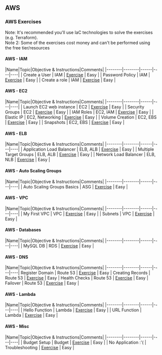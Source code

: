 ## AWS

### AWS Exercises

Note: It's recommended you'll use IaC technologies to solve the exercises (e.g. Terraform).<br>
Note 2: Some of the exercises cost money and can't be performed using the free tier/resources

#### AWS - IAM

|Name|Topic|Objective & Instructions|Comments|
|--------|--------|------|----|----|
| Create a User | IAM | [Exercise](create_user.md) | Easy |
| Password Policy | IAM | [Exercise](password_policy_and_mfa.md) | Easy |
| Create a role | IAM | [Exercise](create_role.md) | Easy |

#### AWS - EC2

|Name|Topic|Objective & Instructions|Comments|
|--------|--------|------|----|----|
| Launch EC2 web instance | EC2 | [Exercise](launch_ec2_web_instance.md) | Easy |
| Security Groups | EC2 | [Exercise](security_groups.md) | Easy |
| IAM Roles | EC2, IAM | [Exercise](ec2_iam_roles.md) | Easy |
| Elastic IP | EC2, Networking | [Exercise](elastic_ip.md) | Easy |
| Volume Creation | EC2, EBS | [Exercise](ebs_volume_creation.md) | Easy |
| Snapshots | EC2, EBS | [Exercise](snapshots.md) | Easy |

#### AWS - ELB

|Name|Topic|Objective & Instructions|Comments|
|--------|--------|------|----|----|
| Application Load Balancer | ELB, ALB | [Exercise](app_load_balancer.md) | Easy |
| Multiple Target Groups | ELB, ALB | [Exercise](alb_multiple_target_groups.md) | Easy |
| Network Load Balancer | ELB, NLB | [Exercise](network_load_balancer.md) | Easy |

#### AWS - Auto Scaling Groups

|Name|Topic|Objective & Instructions|Comments|
|--------|--------|------|----|----|
| Auto Scaling Groups Basics | ASG | [Exercise](auto_scaling_groups_basics.md) | Easy |

#### AWS - VPC

|Name|Topic|Objective & Instructions|Comments|
|--------|--------|------|----|----|
| My First VPC | VPC | [Exercise](new_vpc.md) | Easy |
| Subnets | VPC | [Exercise](subnets.md) | Easy |

#### AWS - Databases

|Name|Topic|Objective & Instructions|Comments|
|--------|--------|------|----|----|
| MySQL DB | RDS | [Exercise](mysql_db.md) | Easy |

#### AWS - DNS

|Name|Topic|Objective & Instructions|Comments|
|--------|--------|------|----|----|
Register Domain | Route 53 | [Exercise](register_domain.md) | Easy |
Creating Records | Route 53 | [Exercise](creating_records.md) | Easy |
Health Checks | Route 53 | [Exercise](health_checks.md) | Easy |
Failover | Route 53 | [Exercise](route_53_failover.md) | Easy |


#### AWS - Lambda

|Name|Topic|Objective & Instructions|Comments|
|--------|--------|------|----|----|
| Hello Function | Lambda | [Exercise](hello_function.md) | Easy |
| URL Function | Lambda | [Exercise](url_function.md) | Easy |



#### AWS - Misc

|Name|Topic|Objective & Instructions|Comments|
|--------|--------|------|----|----|
| Budget Setup | Budget | [Exercise](budget_setup.md) | Easy |
| No Application :'( | Troubleshooting | [Exercise](no_application.md) | Easy |
